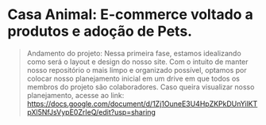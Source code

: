 # Casa Animal: E-commerce voltado a produtos e adoção de Pets.

> Andamento do projeto: Nessa primeira fase, estamos idealizando como será o layout e design do nosso site.
> Com o intuito de manter nosso repositório o mais limpo e organizado possível, optamos por colocar nosso planejamento inicial em um drive em que todos os membros do projeto são colaboradores.
> Caso queira visualizar nosso planejamento, acesse ao link: https://docs.google.com/document/d/1Zj1OuneE3U4HpZKPkDUnYilKTpXl5NfJsVypE0ZrIeQ/edit?usp=sharing

